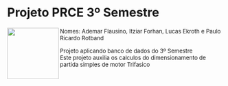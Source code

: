 # Projeto PRCE 3º Semestre 

<div>
  <img align="left" height="120em" src="https://lh5.googleusercontent.com/RPdm2EY4bWnkDYwAWYttINy0vRyhkjUfT2Oq0FxcQA6JN685lM_teSFelPJYI-UoKoMqVDuJgCvherisKahWxBXQ7jVi9GI7jbVBTsaitECFIjvV0NQQ4Q_c48ZUz_UGbHC1nmqbApslLaMB5QbF7SKsHZcWPYsB0-X1nrD-9xP4ldqw1X3L4ip9LA"/>
  
  <font size = "2">Nomes: Ademar Flausino, Itziar Forhan, Lucas Ekroth e Paulo Ricardo Rotband<font>
  <div>
    Projeto aplicando banco de dados do 3º Semestre
  <div>
    Este projeto auxilia os calculos do dimensionamento de partida simples de motor Trifasico
</div>

##
   

